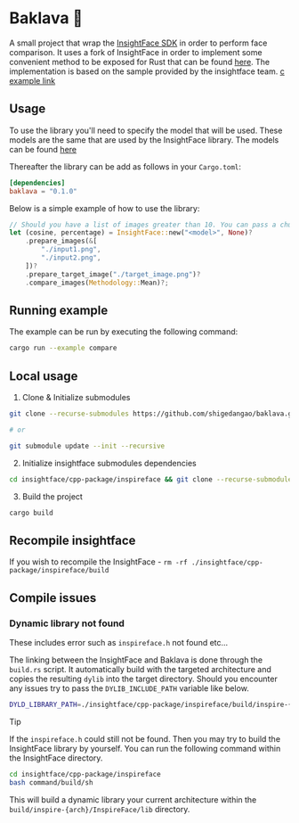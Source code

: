 # Baklava 🍮

A small project that wrap the [InsightFace SDK](https://github.com/deepinsight/insightface) in order to perform face comparison. It uses a fork of InsightFace in order to implement some convenient method to be exposed for Rust that can be found [here](https://github.com/shigedangao/insightface). The implementation is based on the sample provided by the insightface team. [c example link](https://github.com/deepinsight/insightface/blob/master/cpp-package/inspireface/cpp/sample/api/sample_face_comparison.c)

## Usage

To use the library you'll need to specify the model that will be used. These models are the same that are used by the InsightFace library. The models can be found [here](https://github.com/HyperInspire/InspireFace?tab=readme-ov-file#resource-package-list)

Thereafter the library can be add as follows in your `Cargo.toml`:

```toml
[dependencies]
baklava = "0.1.0"
```

Below is a simple example of how to use the library:

```rs
// Should you have a list of images greater than 10. You can pass a chunk_size parameter in order to perform the image preparation concurrently.
let (cosine, percentage) = InsightFace::new("<model>", None)?
    .prepare_images(&[
        "./input1.png",
        "./input2.png",
    ])?
    .prepare_target_image("./target_image.png")?
    .compare_images(Methodology::Mean)?;
```

## Running example

The example can be run by executing the following command:

```sh
cargo run --example compare
```

## Local usage

1. Clone & Initialize submodules

```sh
git clone --recurse-submodules https://github.com/shigedangao/baklava.git

# or

git submodule update --init --recursive
```

2. Initialize insightface submodules dependencies

```sh
cd insightface/cpp-package/inspireface && git clone --recurse-submodules https://github.com/tunmx/inspireface-3rdparty.git 3rdparty
```

3. Build the project

```sh
cargo build
```

## Recompile insightface

If you wish to recompile the InsightFace - `rm -rf ./insightface/cpp-package/inspireface/build`

## Compile issues

### Dynamic library not found

These includes error such as `inspireface.h` not found etc...

The linking between the InsightFace and Baklava is done through the `build.rs` script. It automatically build with the targeted architecture and copies the resulting `dylib` into the target directory. Should you encounter any issues try to pass the `DYLIB_INCLUDE_PATH` variable like below.

```sh
DYLD_LIBRARY_PATH=./insightface/cpp-package/inspireface/build/inspire-{arch}/InspireFace/lib cargo build
```

> [!TIP]
>
>  If the `inspireface.h` could still not be found. Then you may try to build the InsightFace library by yourself. You can run the following command within the InsightFace directory.
>
>  ```sh
>  cd insightface/cpp-package/inspireface
>  bash command/build/sh
>  ```
>
>  This will build a dynamic library your current architecture within the `build/inspire-{arch}/InspireFace/lib` directory.
